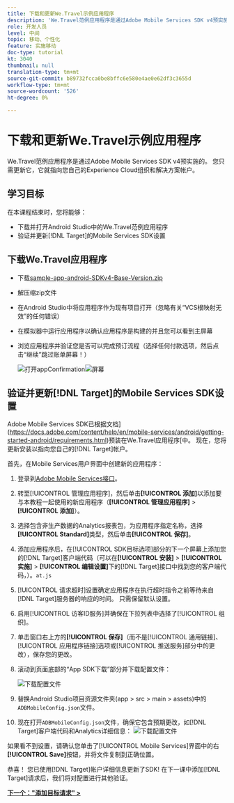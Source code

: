 ```yaml
---
title: 下载和更新We.Travel示例应用程序
description: 'We.Travel范例应用程序是通过Adobe Mobile Services SDK v4预实施的。 您只需更新它，它就指向您自己的Experience Cloud组织和解决方案帐户。   '
role: 开发人员
level: 中间
topic: 移动、个性化
feature: 实施移动
doc-type: tutorial
kt: 3040
thumbnail: null
translation-type: tm+mt
source-git-commit: b89732fcca0be8bffc6e580e4ae0e62df3c3655d
workflow-type: tm+mt
source-wordcount: '526'
ht-degree: 0%

---
```



# 下载和更新We.Travel示例应用程序

We.Travel范例应用程序是通过Adobe Mobile Services SDK v4预实施的。 您只需更新它，它就指向您自己的Experience Cloud组织和解决方案帐户。

## 学习目标

在本课程结束时，您将能够：

* 下载并打开Android Studio中的We.Travel范例应用程序
* 验证并更新[!DNL Target]的Mobile Services SDK设置

## 下载We.Travel应用程序

* 下载[sample-app-android-SDKv4-Base-Version.zip](assets/sample-app-android-SDKv4-Base-Version.zip)
* 解压缩zip文件
* 在Android Studio中将应用程序作为现有项目打开（忽略有关“VCS根映射无效”的任何错误）
* 在模拟器中运行应用程序以确认应用程序是构建的并且您可以看到主屏幕
* 浏览应用程序并验证您是否可以完成预订流程（选择任何付款选项，然后点击“继续”跳过账单屏幕！）

   ![打开appConfirmation](assets/wetravel_homeScreen.png)![屏幕](assets/wetravel_confirmationScreen.png)

## 验证并更新[!DNL Target]的Mobile Services SDK设置

Adobe Mobile Services SDK已根据文档](https://docs.adobe.com/content/help/en/mobile-services/android/getting-started-android/requirements.html)预装在We.Travel应用程序[中。 现在，您将更新安装以指向您自己的[!DNL Target]帐户。

首先，在Mobile Services用户界面中创建新的应用程序：

1. 登录到[Adobe Mobile Services接口](https://mobilemarketing.adobe.com)。
1. 转至[!UICONTROL 管理应用程序]，然后单击&#x200B;**[!UICONTROL 添加]**&#x200B;以添加要与本教程一起使用的新应用程序（**[!UICONTROL 管理应用程序]** > **[!UICONTROL 添加]**）。
1. 选择包含非生产数据的Analytics报表包，为应用程序指定名称，选择&#x200B;**[!UICONTROL Standard]**&#x200B;类型，然后单击&#x200B;**[!UICONTROL 保存]**。
1. 添加应用程序后，在[!UICONTROL SDK目标选项]部分的下一个屏幕上添加您的[!DNL Target]客户端代码（可以在&#x200B;**[!UICONTROL 安装]** > **[!UICONTROL 实施]** > **[!UICONTROL 编辑设置]**&#x200B;下的[!DNL Target]接口中找到您的客户端代码，）。`at.js`
1. [!UICONTROL 请求超时]设置确定应用程序在执行超时指令之前等待来自[!DNL Target]服务器的响应的时间。 只需保留默认设置。
1. 启用[!UICONTROL 访客ID服务]并确保在下拉列表中选择了[!UICONTROL 组织]。
1. 单击窗口右上方的&#x200B;**[!UICONTROL 保存]**（而不是[!UICONTROL 通用链接]、[!UICONTROL 应用程序链接]选项或[!UICONTROL 推送服务]部分中的更改），保存您的更改。
1. 滚动到页面底部的“App SDK下载”部分并下载配置文件：

   ![下载配置文件](assets/config_file.jpg)

1. 替换Android Studio项目资源文件夹(app > src > main > assets)中的`ADBMobileConfig.json`文件。

1. 现在打开`ADBMobileConfig.json`文件，确保它包含预期更改，如[!DNL Target]客户端代码和Analytics详细信息：
   ![下载配置文件](assets/client_code.jpg)

如果看不到设置，请确认您单击了[!UICONTROL Mobile Services]界面中的右&#x200B;**[!UICONTROL Save]**&#x200B;按钮，并将文件复制到正确位置。

恭喜！ 您已使用[!DNL Target]帐户详细信息更新了SDK! 在下一课中添加[!DNL Target]请求后，我们将对配置进行其他验证。

**[下一个：&quot;添加目标请求&quot; >](add-requests.md)**
